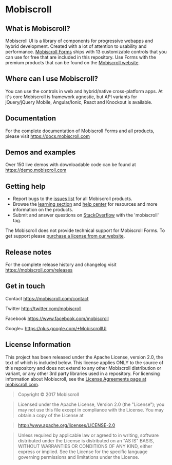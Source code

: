 Mobiscroll
==========

What is Mobiscroll?
-----------------
Mobiscroll UI is a library of components for progressive webapps and hybrid development. Created with a lot of attention to usability and performance. [Mobiscroll Forms](https://mobiscroll.com/forms) ships with 13 customizable controls that you can use for free that are included in this repository. Use Forms with the premium products that can be found on the [Mobiscroll website](https://mobiscroll.com).

Where can I use Mobiscroll?
-----------------
You can use the controls in web and hybrid/native cross-platform apps. At it's core Mobiscroll is framework agnostic, but API variants for jQuery/jQuery Mobile, Angular/Ionic, React and Knockout is available.

Documentation
-----------------
For the complete documentation of Mobiscroll Forms and all products, please visit https://docs.mobiscroll.com

Demos and examples
-----------------
Over 150 live demos with downloadable code can be found at https://demo.mobiscroll.com

Getting help
-----------------
- Report bugs to the [issues list](https://github.com/acidb/mobiscroll/issues?q=is%3Aopen) for all Mobiscroll products.
- Browse the [learning section](https://mobiscroll.com/support) and [help center](http://help.mobiscroll.com) for resources and more information on the products.
- Submit and answer questions on [StackOverflow](http://stackoverflow.com/questions/tagged/mobiscroll) with the 'mobiscroll' tag.

The Mobiscroll does not provide technical support for Mobiscroll Forms. To get support please [purchase a license from our website](https://mobiscroll.com/pricing).

Release notes
-----------------
For the complete release history and changelog visit https://mobiscroll.com/releases

Get in touch
-----------------
Contact https://mobiscroll.com/contact

Twitter http://twitter.com/mobiscroll

Facebook https://www.facebook.com/mobiscroll

Google+ https://plus.google.com/+MobiscrollUI


License Information
-----------------

This project has been released under the Apache License, version 2.0, the text of which is included below. This license applies ONLY to the source of this repository and does not extend to any other Mobiscroll distribution or variant, or any other 3rd party libraries used in a repository. For licensing information about Mobiscroll, see the [License Agreements page at mobiscroll.com](https://mobiscroll.com/eula).

>Copyright © 2017 Mobiscroll

>Licensed under the Apache License, Version 2.0 (the "License"); you may not use this file except in compliance with the License. You may obtain a copy of the License at

>http://www.apache.org/licenses/LICENSE-2.0

>Unless required by applicable law or agreed to in writing, software distributed under the License is distributed on an "AS IS" BASIS, WITHOUT WARRANTIES OR CONDITIONS OF ANY KIND, either express or implied. See the License for the specific language governing permissions and limitations under the License.
